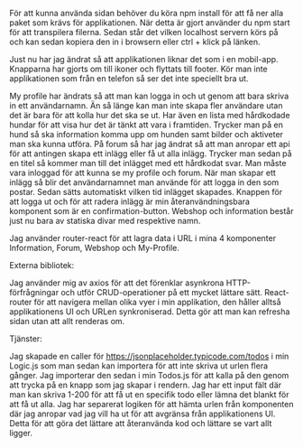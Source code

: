 För att kunna använda sidan behöver du köra npm install för att få ner alla paket som krävs för applikationen. När detta är gjort använder du npm start för att transpilera filerna. Sedan står det vilken localhost servern körs på och kan sedan kopiera den in i browsern eller ctrl + klick på länken.

Just nu har jag ändrat så att applikationen liknar det som i en mobil-app. Knapparna har gjorts om till ikoner och flyttats till footer. Kör man inte applikationen som från en telefon så ser det inte speciellt bra ut. 

My profile har ändrats så att man kan logga in och ut genom att bara skriva in ett användarnamn. Än så länge kan man inte skapa fler användare utan det är bara för att kolla hur det ska se ut. Har även en lista med hårdkodade hundar för att visa hur det är tänkt att vara i framtiden. Trycker man på en hund så ska information komma upp om hunden samt bilder och aktiveter man ska kunna utföra.
På forum så har jag ändrat så att man anropar ett api för att antingen skapa ett inlägg eller få ut alla inlägg. Trycker man sedan på en titel så kommer man till det inlägget med ett hårdkodat svar.
Man måste vara inloggad för att kunna se my profile och forum. När man skapar ett inlägg så blir det användarnamnet man använde för att logga in den som postar. Sedan sätts automatiskt vilken tid inlägget skapades. Knappen för att logga ut och för att radera inlägg är min återanvändningsbara komponent som är en confirmation-button.
Webshop och information består just nu bara av statiska divar med respektive namn.

Jag använder router-react för att lagra data i URL i mina 4 komponenter Information, Forum, Webshop och My-Profile.

Externa bibliotek:

Jag använder mig av axios för att det förenklar asynkrona HTTP-förfrågningar och utför CRUD-operationer på ett mycket lättare sätt.
React-router för att navigera mellan olika vyer i min applikation, den håller alltså applikationens UI och URLen synkroniserad. Detta gör att man kan refresha sidan utan att allt renderas om.

Tjänster:

Jag skapade en caller för https://jsonplaceholder.typicode.com/todos i min Logic.js som man sedan kan importera för att inte skriva ut urlen flera gånger. Jag importerar den sedan i min Todos.js för att kalla på den genom att trycka på en knapp som jag skapar i rendern. Jag har ett input fält där man kan skriva 1-200 för att få ut en specifik todo eller lämna det blankt för att få ut alla. Jag har separerat logiken för att hämta urlen från komponenten där jag anropar vad jag vill ha ut för att avgränsa från applikationens UI. Detta för att göra det lättare att återanvända kod och lättare se vart allt ligger.